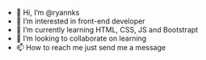 - 👋 Hi, I’m @ryannks
- 👀 I’m interested in front-end developer
- 🌱 I’m currently learning HTML, CSS, JS and Bootstrapt
- 💞️ I’m looking to collaborate on learning
- 📫 How to reach me just send me a message

<!---
ryannks/ryannks is a ✨ special ✨ repository because its `README.md` (this file) appears on your GitHub profile.
You can click the Preview link to take a look at your changes.
--->
